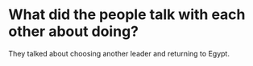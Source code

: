 # What did the people talk with each other about doing?

They talked about choosing another leader and returning to Egypt.
